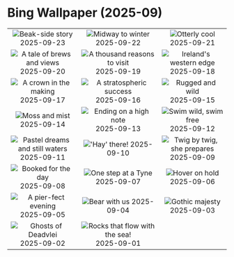 # Bing Wallpaper (2025-09)

|  |  |  |
|:---:|:---:|:---:|
| ![](https://www.bing.com/th?id=OHR.ToucanForest_EN-GB8333466039_400x240.jpg "Beak-side story") 2025-09-23 | ![](https://www.bing.com/th?id=OHR.AspenEquinox_EN-GB2838380564_400x240.jpg "Midway to winter") 2025-09-22 | ![](https://www.bing.com/th?id=OHR.IceOtters_EN-GB2135978576_400x240.jpg "Otterly cool") 2025-09-21 |
| ![](https://www.bing.com/th?id=OHR.OktoberfestSwing_EN-GB1846284671_400x240.jpg "A tale of brews and views") 2025-09-20 | ![](https://www.bing.com/th?id=OHR.ThousandIslands_EN-GB1501665871_400x240.jpg "A thousand reasons to visit") 2025-09-19 | ![](https://www.bing.com/th?id=OHR.DunquinIreland_EN-GB3162997633_400x240.jpg "Ireland's western edge") 2025-09-18 |
| ![](https://www.bing.com/th?id=OHR.YoungMoose_EN-GB3146356133_400x240.jpg "A crown in the making") 2025-09-17 | ![](https://www.bing.com/th?id=OHR.OzoneEarth_EN-GB2737742012_400x240.jpg "A stratospheric success") 2025-09-16 | ![](https://www.bing.com/th?id=OHR.PointReyesSeashore_EN-GB2522924402_400x240.jpg "Rugged and wild") 2025-09-15 |
| ![](https://www.bing.com/th?id=OHR.HohWaterfall_EN-GB2323691969_400x240.jpg "Moss and mist") 2025-09-14 | ![](https://www.bing.com/th?id=OHR.PromsNight2025_EN-GB2154998430_400x240.jpg "Ending on a high note") 2025-09-13 | ![](https://www.bing.com/th?id=OHR.SpinnerDolphins_EN-GB1386231173_400x240.jpg "Swim wild, swim free") 2025-09-12 |
| ![](https://www.bing.com/th?id=OHR.BlueGdansk_EN-GB1148120483_400x240.jpg "Pastel dreams and still waters") 2025-09-11 | ![](https://www.bing.com/th?id=OHR.YorkshireHay_EN-GB0990690457_400x240.jpg "'Hay' there!") 2025-09-10 | ![](https://www.bing.com/th?id=OHR.SwissSquirrel_EN-GB9077607879_400x240.jpg "Twig by twig, she prepares") 2025-09-09 |
| ![](https://www.bing.com/th?id=OHR.OrchardLibrary_EN-GB8853232632_400x240.jpg "Booked for the day") 2025-09-08 | ![](https://www.bing.com/th?id=OHR.GreatNorthRun2025_EN-GB8681982473_400x240.jpg "One step at a Tyne") 2025-09-07 | ![](https://www.bing.com/th?id=OHR.RufousHummer_EN-GB7919839531_400x240.jpg "Hover on hold") 2025-09-06 |
| ![](https://www.bing.com/th?id=OHR.SunsetPier_EN-GB2472786230_400x240.jpg "A pier-fect evening") 2025-09-05 | ![](https://www.bing.com/th?id=OHR.WrestlingBears_EN-GB3380146887_400x240.jpg "Bear with us") 2025-09-04 | ![](https://www.bing.com/th?id=OHR.SaintBarbaras_EN-GB0842695883_400x240.jpg "Gothic majesty") 2025-09-03 |
| ![](https://www.bing.com/th?id=OHR.DeadvleiTrees_EN-GB0679166785_400x240.jpg "Ghosts of Deadvlei") 2025-09-02 | ![](https://www.bing.com/th?id=OHR.GipuzcoaSummer_EN-GB2818544324_400x240.jpg "Rocks that flow with the sea!") 2025-09-01 |  |

